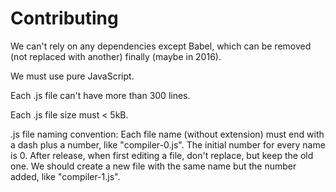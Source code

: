 Contributing
============

We can't rely on any dependencies except Babel, which can be removed (not replaced with another) finally (maybe in 2016).

We must use pure JavaScript.

Each .js file can't have more than 300 lines.

Each .js file size must < 5kB.

.js file naming convention: Each file name (without extension) must end with a dash plus a number, like "compiler-0.js". The initial number for every name is 0. After release, when first editing a file, don't replace, but keep the old one. We should create a new file with the same name but the number added, like "compiler-1.js".

